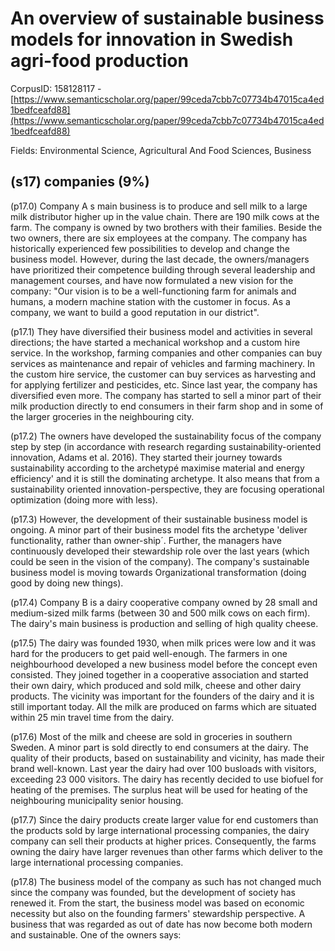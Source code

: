 # An overview of sustainable business models for innovation in Swedish agri-food production

CorpusID: 158128117 - [https://www.semanticscholar.org/paper/99ceda7cbb7c07734b47015ca4ed1bedfceafd88](https://www.semanticscholar.org/paper/99ceda7cbb7c07734b47015ca4ed1bedfceafd88)

Fields: Environmental Science, Agricultural And Food Sciences, Business

## (s17) companies (9%)
(p17.0) Company A s main business is to produce and sell milk to a large milk distributor higher up in the value chain. There are 190 milk cows at the farm. The company is owned by two brothers with their families. Beside the two owners, there are six employees at the company. The company has historically experienced few possibilities to develop and change the business model. However, during the last decade, the owners/managers have prioritized their competence building through several leadership and management courses, and have now formulated a new vision for the company: "Our vision is to be a well-functioning farm for animals and humans, a modern machine station with the customer in focus. As a company, we want to build a good reputation in our district".

(p17.1) They have diversified their business model and activities in several directions; the have started a mechanical workshop and a custom hire service. In the workshop, farming companies and other companies can buy services as maintenance and repair of vehicles and farming machinery. In the custom hire service, the customer can buy services as harvesting and for applying fertilizer and pesticides, etc. Since last year, the company has diversified even more. The company has started to sell a minor part of their milk production directly to end consumers in their farm shop and in some of the larger groceries in the neighbouring city.

(p17.2) The owners have developed the sustainability focus of the company step by step (in accordance with research regarding sustainability-oriented innovation, Adams et al. 2016). They started their journey towards sustainability according to the archetypé maximise material and energy efficiency' and it is still the dominating archetype. It also means that from a sustainability oriented innovation-perspective, they are focusing operational optimization (doing more with less).

(p17.3) However, the development of their sustainable business model is ongoing. A minor part of their business model fits the archetype 'deliver functionality, rather than owner-ship´. Further, the managers have continuously developed their stewardship role over the last years (which could be seen in the vision of the company). The company's sustainable business model is moving towards Organizational transformation (doing good by doing new things).

(p17.4) Company B is a dairy cooperative company owned by 28 small and medium-sized milk farms (between 30 and 500 milk cows on each firm). The dairy's main business is production and selling of high quality cheese.

(p17.5) The dairy was founded 1930, when milk prices were low and it was hard for the producers to get paid well-enough. The farmers in one neighbourhood developed a new business model before the concept even consisted. They joined together in a cooperative association and started their own dairy, which produced and sold milk, cheese and other dairy products. The vicinity was important for the founders of the dairy and it is still important today. All the milk are produced on farms which are situated within 25 min travel time from the dairy.

(p17.6) Most of the milk and cheese are sold in groceries in southern Sweden. A minor part is sold directly to end consumers at the dairy. The quality of their products, based on sustainability and vicinity, has made their brand well-known. Last year the dairy had over 100 busloads with visitors, exceeding 23 000 visitors. The dairy has recently decided to use biofuel for heating of the premises. The surplus heat will be used for heating of the neighbouring municipality senior housing.

(p17.7) Since the dairy products create larger value for end customers than the products sold by large international processing companies, the dairy company can sell their products at higher prices. Consequently, the farms owning the dairy have larger revenues than other farms which deliver to the large international processing companies.

(p17.8) The business model of the company as such has not changed much since the company was founded, but the development of society has renewed it. From the start, the business model was based on economic necessity but also on the founding farmers' stewardship perspective. A business that was regarded as out of date has now become both modern and sustainable. One of the owners says:
